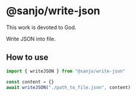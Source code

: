 # @sanjo/write-json

This work is devoted to God.

Write JSON into file.

## How to use

```js
import { writeJSON } from "@sanjo/write-json"

const content = {}
await writeJSON("./path_to_file.json", content)
```
